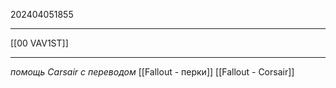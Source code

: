 202404051855
***
[[00 VAV1ST]]
***
*помощь Carsair с переводом*
[[Fallout - перки]]
[[Fallout - Corsair]]